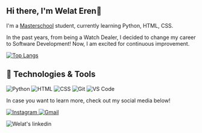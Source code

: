 ## Hi there, I'm Welat Eren👋

I'm a [Masterschool](https://www.masterschool.com/) student, currently learning Python, HTML, CSS.

In the past years, from being a Watch Dealer, I decided to change my career to Software Development! Now, I am excited for continuous improvement.

[![Top Langs](https://github-readme-stats.vercel.app/api/top-langs/?username=Welat-e&layout=compact)](https://github.com/Welat-E/github-readme-stats)


## 🔧 Technologies & Tools

![Python](https://img.shields.io/badge/Python-3776AB?style=for-the-badge&logo=python&logoColor=white)
![HTML](https://img.shields.io/badge/HTML-E34F26?style=for-the-badge&logo=html5&logoColor=white)
![CSS](https://img.shields.io/badge/CSS-1572B6?style=for-the-badge&logo=css3&logoColor=white)
![Git](https://img.shields.io/badge/Git-F05032?style=for-the-badge&logo=git&logoColor=white)
![VS Code](https://img.shields.io/badge/VS%20Code-007ACC?style=for-the-badge&logo=visual-studio-code&logoColor=white)





In case you want to learn more, check out my social media below!

<p>
  <a href="https://www.instagram.com/welat__e/">
    <img alt="Instagram" src="https://img.shields.io/badge/Instagram-%23E4405F.svg?style=for-the-badge&logo=Instagram&logoColor=white" />
  </a>
  <a href="mailto:welaterenug@gmail.com">
    <img alt="Gmail" src="https://img.shields.io/badge/Gmail-EA4335?logo=gmail&logoColor=white&style=for-the-badge" />
  </a>
</p>
   <a href="https://www.linkedin.com/in/welateren/" target="_blank">
    <img align="left" alt="Welat's linkedin" src="https://img.shields.io/badge/linkedin-%230077B5.svg?style=for-the-badge&logo=linkedin&logoColor=white"/>
  </a>
